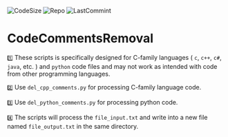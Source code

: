![CodeSize](https://img.shields.io/github/languages/code-size/AlexeyLepov/CodeCommentsRemoval)
![Repo](https://img.shields.io/github/repo-size/AlexeyLepov/CodeCommentsRemoval)
![LastCommint](https://img.shields.io/github/last-commit/AlexeyLepov/CodeCommentsRemoval)

CodeCommentsRemoval
==========================================================================================================================================

`1️⃣` These scripts is specifically designed for C-family languages ( `c`, `c++`, `c#`, `java`, etc. ) and `python` code files and may not work as intended with code from other programming languages.

`2️⃣` Use `del_cpp_comments.py` for processing C-family language code.

`3️⃣` Use `del_python_comments.py` for processing python code. 

`4️⃣` The scripts will process the `file_input.txt` and write into a new file named `file_output.txt` in the same directory.



